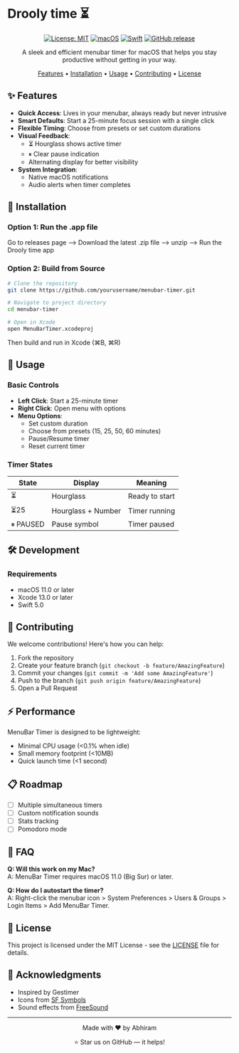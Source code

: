 # Drooly time ⏳

<div align="center">

[![License: MIT](https://img.shields.io/badge/License-MIT-yellow.svg)](https://opensource.org/licenses/MIT)
[![macOS](https://img.shields.io/badge/macOS-11.0+-blue.svg)](https://www.apple.com/macos/)
[![Swift](https://img.shields.io/badge/Swift-5.0-orange.svg)](https://swift.org)
[![GitHub release](https://img.shields.io/github/v/release/yourusername/menubar-timer)](https://github.com/yourusername/menubar-timer/releases)

A sleek and efficient menubar timer for macOS that helps you stay productive without getting in your way.

[Features](#features) • [Installation](#installation) • [Usage](#usage) • [Contributing](#contributing) • [License](#license)



</div>

## ✨ Features

- **Quick Access**: Lives in your menubar, always ready but never intrusive
- **Smart Defaults**: Start a 25-minute focus session with a single click
- **Flexible Timing**: Choose from presets or set custom durations
- **Visual Feedback**: 
  - ⏳ Hourglass shows active timer
  - ⏸ Clear pause indication
  - Alternating display for better visibility
- **System Integration**:
  - Native macOS notifications
  - Audio alerts when timer completes

## 🚀 Installation


### Option 1: Run the .app file
Go to releases page --> Download the latest .zip file --> unzip --> Run the Drooly time app
### Option 2: Build from Source
```bash
# Clone the repository
git clone https://github.com/yourusername/menubar-timer.git

# Navigate to project directory
cd menubar-timer

# Open in Xcode
open MenuBarTimer.xcodeproj
```

Then build and run in Xcode (⌘B, ⌘R)



## 💫 Usage

### Basic Controls
- **Left Click**: Start a 25-minute timer
- **Right Click**: Open menu with options
- **Menu Options**:
  - Set custom duration
  - Choose from presets (15, 25, 50, 60 minutes)
  - Pause/Resume timer
  - Reset current timer

### Timer States
| State | Display | Meaning |
|-------|---------|---------|
| ⏳ | Hourglass | Ready to start |
| ⏳25 | Hourglass + Number | Timer running |
| ⏸ PAUSED | Pause symbol | Timer paused |


## 🛠 Development

### Requirements
- macOS 11.0 or later
- Xcode 13.0 or later
- Swift 5.0



## 🤝 Contributing

We welcome contributions! Here's how you can help:

1. Fork the repository
2. Create your feature branch (`git checkout -b feature/AmazingFeature`)
3. Commit your changes (`git commit -m 'Add some AmazingFeature'`)
4. Push to the branch (`git push origin feature/AmazingFeature`)
5. Open a Pull Request




## ⚡️ Performance

MenuBar Timer is designed to be lightweight:
- Minimal CPU usage (<0.1% when idle)
- Small memory footprint (<10MB)
- Quick launch time (<1 second)

## 📋 Roadmap

- [ ] Multiple simultaneous timers
- [ ] Custom notification sounds
- [ ] Stats tracking
- [ ] Pomodoro mode

## 🙋 FAQ

**Q: Will this work on my Mac?**  
A: MenuBar Timer requires macOS 11.0 (Big Sur) or later.

**Q: How do I autostart the timer?**  
A: Right-click the menubar icon > System Preferences > Users & Groups > Login Items > Add MenuBar Timer.

## 📝 License

This project is licensed under the MIT License - see the [LICENSE](LICENSE) file for details.

## 🙌 Acknowledgments

- Inspired by Gestimer
- Icons from [SF Symbols](https://developer.apple.com/sf-symbols/)
- Sound effects from [FreeSound](https://freesound.org/)

---

<div align="center">
Made with ❤️ by Abhiram

⭐️ Star us on GitHub — it helps!
</div>

